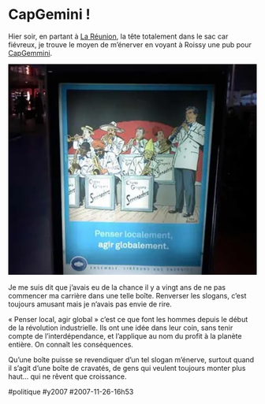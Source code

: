 # CapGemini !

Hier soir, en partant à [La Réunion](les-pirates-de-la-reunion.md), la tête totalement dans le sac car fiévreux, je trouve le moyen de m’énerver en voyant à Roissy une pub pour [CapGemmini](http://www.fr.capgemini.com/).

![capgemini.jpg](_i/capgemini.webp)

Je me suis dit que j’avais eu de la chance il y a vingt ans de ne pas commencer ma carrière dans une telle boîte. Renverser les slogans, c’est toujours amusant mais je n’avais pas envie de rire.

« Penser local, agir global » c’est ce que font les hommes depuis le début de la révolution industrielle. Ils ont une idée dans leur coin, sans tenir compte de l’interdépendance, et l’applique au nom du profit à la planète entière. On connaît les conséquences.

Qu’une boîte puisse se revendiquer d’un tel slogan m’énerve, surtout quand il s’agit d’une boîte de cravatés, de gens qui veulent toujours monter plus haut… qui ne rêvent que croissance.

#politique #y2007 #2007-11-26-16h53
